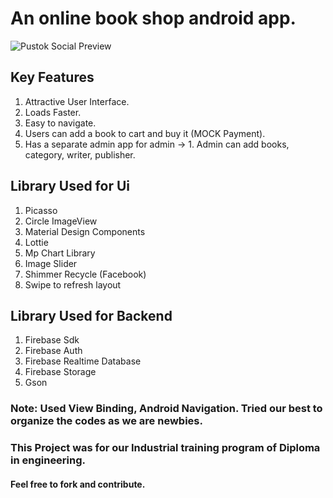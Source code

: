 # An online book shop android app.

<p>
<img src="https://socialify.git.ci/mhasan-cmt/Pustok-Online-book-shop/image?description=1&font=Source%20Code%20Pro&forks=1&issues=1&language=1&logo=https%3A%2F%2Fshafinsufo.000webhostapp.com%2Fimages%2Fic_launcher.png&name=1&owner=1&pulls=1&stargazers=1&theme=Dark" alt="Pustok Social Preview"/>
</p>

## Key Features
1. Attractive User Interface.
2. Loads Faster.
3. Easy to navigate.
4. Users can add a book to cart and buy it (MOCK Payment).
5. Has a separate admin app for admin -> 1. Admin can add books, category, writer, publisher.

## Library Used for Ui
1. Picasso
2. Circle ImageView
3. Material Design Components
4. Lottie
5. Mp Chart Library
6. Image Slider
7. Shimmer Recycle (Facebook)
8. Swipe to refresh layout

## Library Used for Backend
1. Firebase Sdk
2. Firebase Auth
3. Firebase Realtime Database
4. Firebase Storage
5. Gson

### Note: Used View Binding, Android Navigation. Tried our best to organize the codes as we are newbies.
### This Project was for our Industrial training program of Diploma in engineering.
#### Feel free to fork and contribute.

